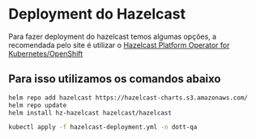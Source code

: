 
# Deployment do Hazelcast   

Para fazer deployment do hazelcast temos algumas opções, a recomendada pelo site é utilizar o
 [Hazelcast Platform Operator for Kubernetes/OpenShift](https://docs.hazelcast.com/hazelcast/5.4/kubernetes/deploying-in-kubernetes#hazelcast-platform-operator-for-kubernetesopenshift)

## Para isso utilizamos os comandos abaixo

```bash
helm repo add hazelcast https://hazelcast-charts.s3.amazonaws.com/
helm repo update
helm install hz-hazelcast hazelcast/hazelcast

kubectl apply -f hazelcast-deployment.yml -n dott-qa
```



